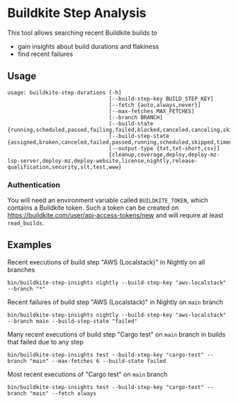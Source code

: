 # Buildkite Step Analysis

This tool allows searching recent Buildkite builds to
* gain insights about build durations and flakiness
* find recent failures

## Usage
```
usage: buildkite-step-durations [-h]
                                [--build-step-key BUILD_STEP_KEY]
                                [--fetch {auto,always,never}]
                                [--max-fetches MAX_FETCHES]
                                [--branch BRANCH]
                                [--build-state {running,scheduled,passed,failing,failed,blocked,canceled,canceling,skipped,not_run,finished}]
                                [--build-step-state {assigned,broken,canceled,failed,passed,running,scheduled,skipped,timed_out,unblocked,waiting,waiting_failed}]
                                [--output-type {txt,txt-short,csv}]
                                {cleanup,coverage,deploy,deploy-mz-lsp-server,deploy-mz,deploy-website,license,nightly,release-qualification,security,slt,test,www}
```

### Authentication

You will need an environment variable called `BUILDKITE_TOKEN`, which contains a Buildkite token. Such a token can be
created on https://buildkite.com/user/api-access-tokens/new and will require at least `read_builds`.

## Examples

Recent executions of build step "AWS (Localstack)" in Nightly on all branches

```
bin/buildkite-step-insights nightly --build-step-key "aws-localstack" --branch "*"
```

Recent failures of build step "AWS (Localstack)" in Nightly on `main` branch

```
bin/buildkite-step-insights nightly --build-step-key "aws-localstack" --branch main --build-step-state "failed"
```

Many recent executions of build step "Cargo test" on `main` branch in builds that failed due to any step

```
bin/buildkite-step-insights test --build-step-key "cargo-test" --branch "main" --max-fetches 6 --build-state failed
```

Most recent executions of "Cargo test" on `main` branch

```
bin/buildkite-step-insights test --build-step-key "cargo-test" --branch "main" --fetch always
```
